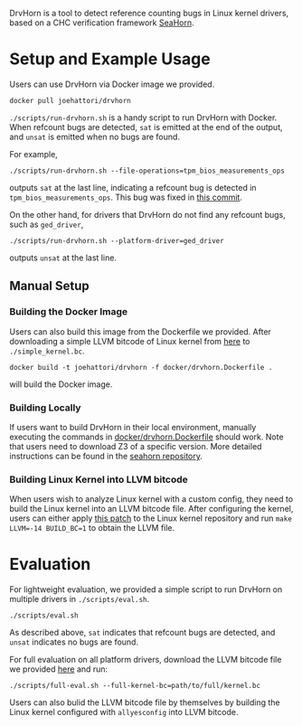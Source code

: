 DrvHorn is a tool to detect reference counting bugs in Linux kernel drivers, based on a CHC verification framework [SeaHorn](https://github.com/seahorn/seahorn).

# Setup and Example Usage

Users can use DrvHorn via Docker image we provided.

```shell
docker pull joehattori/drvhorn
```

`./scripts/run-drvhorn.sh` is a handy script to run DrvHorn with Docker.
When refcount bugs are detected, `sat` is emitted at the end of the output, and `unsat` is emitted when no bugs are found.

For example,

```shell
./scripts/run-drvhorn.sh --file-operations=tpm_bios_measurements_ops
```

outputs `sat` at the last line, indicating a refcount bug is detected in `tpm_bios_measurements_ops`.
This bug was fixed in [this commit](https://github.com/torvalds/linux/commit/5d8e2971e817bb64225fc0b6327a78752f58a9aa).

On the other hand, for drivers that DrvHorn do not find any refcount bugs, such as `ged_driver`,

```shell
./scripts/run-drvhorn.sh --platform-driver=ged_driver
```

outputs `unsat` at the last line.

## Manual Setup

### Building the Docker Image

Users can also build this image from the Dockerfile we provided.
After downloading a simple LLVM bitcode of Linux kernel from [here](https://drive.google.com/file/d/1UfBD8rnrLpGEOew3ZuU9CYK2_a_BR2g4/view?usp=sharing) to `./simple_kernel.bc`.

```shell
docker build -t joehattori/drvhorn -f docker/drvhorn.Dockerfile .
```

will build the Docker image.

### Building Locally

If users want to build DrvHorn in their local environment, manually executing the commands in [docker/drvhorn.Dockerfile](docker/drvhorn.Dockerfile) should work.
Note that users need to download Z3 of a specific version.
More detailed instructions can be found in the [seahorn repository](https://github.com/seahorn/seahorn).

### Building Linux Kernel into LLVM bitcode

When users wish to analyze Linux kernel with a custom config, they need to build the Linux kernel into an LLVM bitcode file.
After configuring the kernel, users can either apply [this patch](https://github.com/joehattori/drvhorn/blob/main/patches/gen-llvm-bc.patch) to the Linux kernel repository and run `make LLVM=-14 BUILD_BC=1` to obtain the LLVM file.

# Evaluation

For lightweight evaluation, we provided a simple script to run DrvHorn on multiple drivers in `./scripts/eval.sh`.

```shell
./scripts/eval.sh
```

As described above, `sat` indicates that refcount bugs are detected, and `unsat` indicates no bugs are found.

For full evaluation on all platform drivers, download the LLVM bitcode file we provided [here](https://drive.google.com/file/d/1qIu_5Z9rING1phQ0vd7DC9VRv7B95F69/view?usp=sharing) and run:

```shell
./scripts/full-eval.sh --full-kernel-bc=path/to/full/kernel.bc
```

Users can also bulid the LLVM bitcode file by themselves by building the Linux kernel configured with `allyesconfig` into LLVM bitcode.

